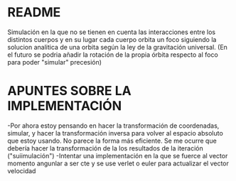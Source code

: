 # README
Simulación en la que no se tienen en cuenta las interacciones entre los distintos cuerpos
y en su lugar cada cuerpo orbita un foco siguiendo la solucion analitica de una orbita según
la ley de la gravitación universal. (En el futuro se podria añadir la rotación de la propia
órbita respecto al foco para poder "simular" precesión)

# APUNTES SOBRE LA IMPLEMENTACIÓN
-Por ahora estoy pensando en hacer la transformación de coordenadas, simular, y hacer la transformación
inversa para volver al espacio absoluto que estoy usando. No parece la forma más eficiente. Se me ocurre
que debería hacer la transformación de la los resultados de la iteración ("suiimulación")
-Intentar una implementación en la que se fuerce al vector momento angunlar a ser cte y se use verlet o euler
para actualizar el vector velocidad
